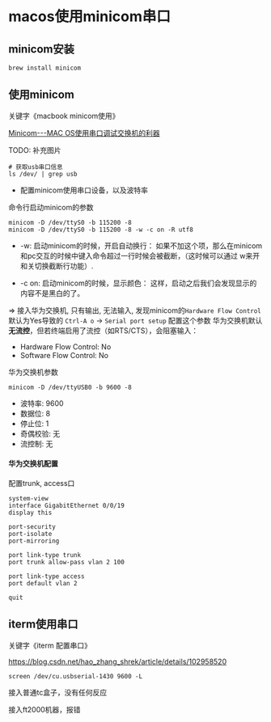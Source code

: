 # macos使用minicom串口

## minicom安装

```
brew install minicom
```


## 使用minicom

关键字《macbook minicom使用》

[Minicom---MAC OS使用串口调试交换机的利器](https://www.jianshu.com/p/3d921b547705)

TODO: 补充图片

```
# 获取usb串口信息
ls /dev/ | grep usb
```

* 配置minicom使用串口设备，以及波特率

命令行启动minicom的参数
```
minicom -D /dev/ttyS0 -b 115200 -8
minicom -D /dev/ttyS0 -b 115200 -8 -w -c on -R utf8
```

* -w: 启动minicom的时候，开启自动换行：
如果不加这个项，那么在minicom和pc交互的时候中键入命令超过一行时候会被截断，（这时候可以通过<C-a> w来开和关切换截断行功能）.

* -c on: 启动minicom的时候，显示颜色：
这样，启动之后我们会发现显示的内容不是黑白的了。

=> 接入华为交换机, 只有输出, 无法输入, 发现minicom的`Hardware Flow Control` 默认为Yes导致的
`Ctrl-A o` -> `Serial port setup` 配置这个参数
华为交换机默认**无流控**，但若终端启用了流控（如RTS/CTS），会阻塞输入：

- Hardware Flow Control: No
- Software Flow Control: No


华为交换机参数
```
minicom -D /dev/ttyUSB0 -b 9600 -8
```

- 波特率: 9600
- 数据位: 8
- 停止位: 1
- 奇偶校验: 无
- 流控制: 无

#### 华为交换机配置

配置trunk, access口
```
system-view
interface GigabitEthernet 0/0/19
display this

port-security
port-isolate
port-mirroring

port link-type trunk
port trunk allow-pass vlan 2 100

port link-type access
port default vlan 2

quit
```

## iterm使用串口

关键字《iterm 配置串口》

https://blog.csdn.net/hao_zhang_shrek/article/details/102958520

```
screen /dev/cu.usbserial-1430 9600 -L
```

接入普通tc盒子，没有任何反应

接入ft2000机器，报错

